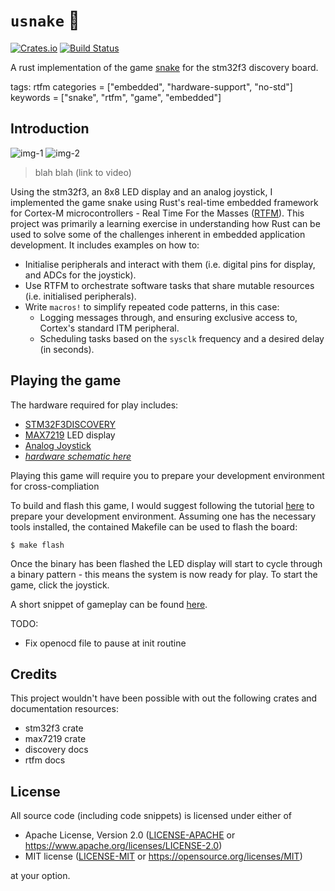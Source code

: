 # `usnake` :snake:
[![Crates.io](https://img.shields.io/crates/v/usnake.svg)](https://crates.io/crates/usnake)
[![Build Status](https://travis-ci.org/arosspope/usnake.svg?branch=master)](https://travis-ci.org/arosspope/usnake)

A rust implementation of the game [snake](https://en.wikipedia.org/wiki/Snake_(video_game_genre)) for the stm32f3 discovery board.

tags: rtfm
categories = ["embedded", "hardware-support", "no-std"]
keywords = ["snake", "rtfm", "game", "embedded"]

## Introduction

![img-1](https://i.imgur.com/yKoJNrH.jpg) ![img-2](https://imgur.com/a/gMvj2Fx.gif)
> blah blah (link to video)

Using the stm32f3, an 8x8 LED display and an analog joystick, I implemented the game snake using Rust's real-time embedded framework for Cortex-M microcontrollers - Real Time For the Masses ([RTFM](https://github.com/rtfm-rs/cortex-m-rtfm)). This project was primarily a learning exercise in understanding how Rust can be used to solve some of the challenges inherent in embedded application development. It includes examples on how to:

- Initialise peripherals and interact with them (i.e. digital pins for display, and ADCs for the joystick).
- Use RTFM to orchestrate software tasks that share mutable resources (i.e. initialised peripherals).
- Write `macros!` to simplify repeated code patterns, in this case:
    * Logging messages through, and ensuring exclusive access to, Cortex's standard ITM peripheral.
    * Scheduling tasks based on the `sysclk` frequency and a desired delay (in seconds).

## Playing the game

The hardware required for play includes:
* [STM32F3DISCOVERY](https://www.st.com/en/evaluation-tools/stm32f3discovery.html)
* [MAX7219](https://core-electronics.com.au/max7219-serial-dot-matrix-display-module.html) LED display
* [Analog Joystick](https://www.jaycar.com.au/arduino-compatible-x-and-y-axis-joystick-module/p/XC4422)
* [_hardware schematic here_]()


Playing this game will require you to prepare your development environment for cross-compliation 

To build and flash this game, I would suggest following the tutorial [here](https://rust-embedded.github.io/discovery/03-setup/index.html) to prepare your development environment. Assuming one has the necessary tools installed, the contained Makefile can be used to flash the board:
```
$ make flash
```
Once the binary has been flashed the LED display will start to cycle through a binary pattern - this means the system is now ready for play. To start the game, click the joystick.

A short snippet of gameplay can be found [here]().


TODO: 
 - Fix openocd file to pause at init routine


## Credits

This project wouldn't have been possible with out the following crates and documentation resources:
- stm32f3 crate
- max7219 crate
- discovery docs
- rtfm docs

## License

All source code (including code snippets) is licensed under either of

- Apache License, Version 2.0 ([LICENSE-APACHE](LICENSE-APACHE) or https://www.apache.org/licenses/LICENSE-2.0)
- MIT license ([LICENSE-MIT](LICENSE-MIT) or https://opensource.org/licenses/MIT)

at your option.
